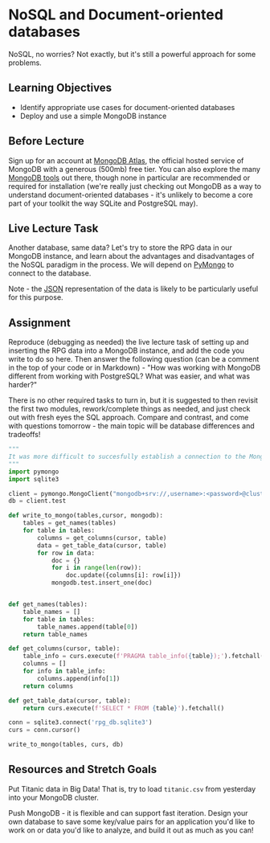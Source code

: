 # NoSQL and Document-oriented databases

NoSQL, no worries? Not exactly, but it's still a powerful approach for some
problems.

## Learning Objectives

- Identify appropriate use cases for document-oriented databases
- Deploy and use a simple MongoDB instance

## Before Lecture

Sign up for an account at [MongoDB Atlas](https://www.mongodb.com/cloud/atlas),
the official hosted service of MongoDB with a generous (500mb) free tier. You
can also explore the many [MongoDB tools](http://mongodb-tools.com/) out there,
though none in particular are recommended or required for installation (we're
really just checking out MongoDB as a way to understand document-oriented
databases - it's unlikely to become a core part of your toolkit the way SQLite
and PostgreSQL may).

## Live Lecture Task

Another database, same data? Let's try to store the RPG data in our MongoDB
instance, and learn about the advantages and disadvantages of the NoSQL paradigm
in the process. We will depend on
[PyMongo](https://api.mongodb.com/python/current/) to connect to the database.

Note - the
[JSON](https://github.com/LambdaSchool/Django-RPG/blob/master/testdata.json)
representation of the data is likely to be particularly useful for this purpose.

## Assignment

Reproduce (debugging as needed) the live lecture task of setting up and
inserting the RPG data into a MongoDB instance, and add the code you write to do
so here. Then answer the following question (can be a comment in the top of your
code or in Markdown) - "How was working with MongoDB different from working with
PostgreSQL? What was easier, and what was harder?"

There is no other required tasks to turn in, but it is suggested to then revisit
the first two modules, rework/complete things as needed, and just check out with
fresh eyes the SQL approach. Compare and contrast, and come with questions
tomorrow - the main topic will be database differences and tradeoffs!
```python
"""
It was more difficult to succesfully establish a connection to the MongoDB, but much easier to maintain the connection as mistakes did not break it. It is easier to conceptualize the PostgreSQL database, because of the relational connections between tables. I am already familiar with SQL queries, so interacting with the data is much easier.  
"""
import pymongo
import sqlite3

client = pymongo.MongoClient("mongodb+srv://,username>:<password>@cluster0-6pbrr.mongodb.net/test?retryWrites=true&w=majority")
db = client.test

def write_to_mongo(tables,cursor, mongodb):
    tables = get_names(tables)
    for table in tables:
        columns = get_columns(cursor, table)
        data = get_table_data(cursor, table)
        for row in data:
            doc = {}
            for i in range(len(row)):
                doc.update({columns[i]: row[i]})
            mongodb.test.insert_one(doc)


def get_names(tables):
    table_names = []
    for table in tables:
        table_names.append(table[0])
    return table_names

def get_columns(cursor, table):
    table_info = curs.execute(f'PRAGMA table_info({table});').fetchall()
    columns = []
    for info in table_info:
        columns.append(info[1])
    return columns

def get_table_data(cursor, table):
    return curs.execute(f'SELECT * FROM {table}').fetchall()

conn = sqlite3.connect('rpg_db.sqlite3')
curs = conn.cursor()

write_to_mongo(tables, curs, db)
```
## Resources and Stretch Goals

Put Titanic data in Big Data! That is, try to load `titanic.csv` from yesterday
into your MongoDB cluster.

Push MongoDB - it is flexible and can support fast iteration. Design your own
database to save some key/value pairs for an application you'd like to work on
or data you'd like to analyze, and build it out as much as you can!
